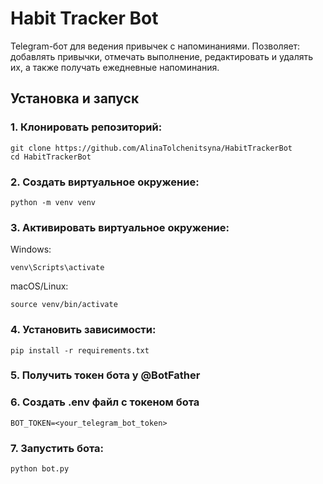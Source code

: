 # Habit Tracker Bot
Telegram-бот для ведения привычек с напоминаниями.
Позволяет: добавлять привычки, отмечать выполнение, редактировать и удалять их, а также получать ежедневные напоминания.

## Установка и запуск

### 1. Клонировать репозиторий:
```
git clone https://github.com/AlinaTolchenitsyna/HabitTrackerBot
cd HabitTrackerBot
```

### 2. Создать виртуальное окружение:
```
python -m venv venv
```

### 3. Активировать виртуальное окружение:
Windows:
```
venv\Scripts\activate
```
macOS/Linux:
```
source venv/bin/activate
```

### 4. Установить зависимости:
```
pip install -r requirements.txt
```

### 5. Получить токен бота у @BotFather

### 6. Создать .env файл с токеном бота
```
BOT_TOKEN=<your_telegram_bot_token>
```

### 7. Запустить бота:
```
python bot.py
```
